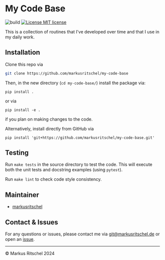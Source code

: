 # My Code Base

![build](https://github.com/markusritschel/my-code-base/actions/workflows/main.yml/badge.svg)
[![License MIT license](https://img.shields.io/github/license/markusritschel/my-code-base)](./LICENSE)


This is a collection of routines that I've developed over time and that I use in my daily work.


## Installation
Clone this repo via
```bash
git clone https://github.com/markusritschel/my-code-base
```
Then, in the new directory (`cd my-code-base/`) install the package via:
```
pip install .
```
or via
```
pip install -e .
```
if you plan on making changes to the code.

Alternatively, install directly from GitHub via
```
pip install 'git+https://github.com/markusritschel/my-code-base.git'
```

## Testing
Run `make tests` in the source directory to test the code.
This will execute both the unit tests and docstring examples (using `pytest`).

Run `make lint` to check code style consistency.



## Maintainer
- [markusritschel](https://github.com/markusritschel)


## Contact & Issues
For any questions or issues, please contact me via git@markusritschel.de or open an [issue](https://github.com/markusritschel/my-code-base/issues).


---
&copy; Markus Ritschel 2024
